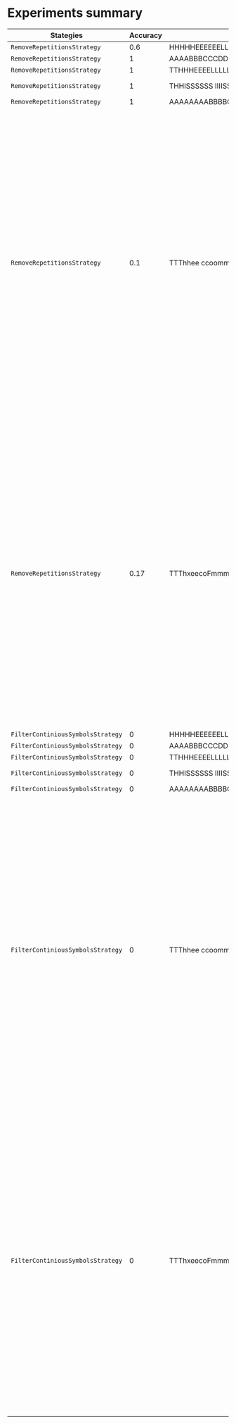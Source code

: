 # Experiments summary

| Stategies                         |   Accuracy | Input                                                                                                                                                                                                                                                                                                                                                                                                                | Output                                                                                                                                                                                                                                                                        | Expected                                                                                                                                                                                                                                                                        |
|-----------------------------------|------------|----------------------------------------------------------------------------------------------------------------------------------------------------------------------------------------------------------------------------------------------------------------------------------------------------------------------------------------------------------------------------------------------------------------------|-------------------------------------------------------------------------------------------------------------------------------------------------------------------------------------------------------------------------------------------------------------------------------|---------------------------------------------------------------------------------------------------------------------------------------------------------------------------------------------------------------------------------------------------------------------------------|
| `RemoveRepetitionsStrategy`       |       0.6  | HHHHHEEEEEELLLLLOOOOOO                                                                                                                                                                                                                                                                                                                                                                                               | HELO                                                                                                                                                                                                                                                                          | HELLO                                                                                                                                                                                                                                                                           |
| `RemoveRepetitionsStrategy`       |       1    | AAAABBBCCCDDDDEEEE                                                                                                                                                                                                                                                                                                                                                                                                   | ABCDE                                                                                                                                                                                                                                                                         | ABCDE                                                                                                                                                                                                                                                                           |
| `RemoveRepetitionsStrategy`       |       1    | TTHHHEEEELLLLLOOOO                                                                                                                                                                                                                                                                                                                                                                                                   | THELO                                                                                                                                                                                                                                                                         | THELO                                                                                                                                                                                                                                                                           |
| `RemoveRepetitionsStrategy`       |       1    | THHISSSSSS IIIISSSS A TTEEEESST                                                                                                                                                                                                                                                                                                                                                                                      | THIS IS A TEST                                                                                                                                                                                                                                                                | THIS IS A TEST                                                                                                                                                                                                                                                                  |
| `RemoveRepetitionsStrategy`       |       1    | AAAAAAAABBBBCCCCDDDD                                                                                                                                                                                                                                                                                                                                                                                                 | ABCD                                                                                                                                                                                                                                                                          | ABCD                                                                                                                                                                                                                                                                            |
| `RemoveRepetitionsStrategy`       |       0.1  | TTThhee ccoommmaandd wiiiilllll ttakkeee iimmmaagesss foor dddiffereentt cllasseess (succh as thhe aaallphabettt in ssignn llaanguagge) aandd sttoorree thhem in ttthhe sppecfiiieed ddiiirreecttoorrryy. EEaacch cllassss wiiill hhhaave bby iimmmaagess colllected ussiiing llannnddmarkk detectiiionnn. TThhe colllecttionn wiiilll ccconttinuuue untiill all iimmmagesss aarree gathheereed ffoor eeach cllassss | The comand wil take images for diferent clases (such as the alphabet in sign language) and store them in the specfied directory. Each clas wil have by images colected using landmark detection. The colection wil continue until al images are gathered for each clas        | The command will take images for different classes (such as the alphabet in sign language) and store them in the specified directory. Each class will have images collected using landmark detection. The collection will continue until all images are gathered for each class |
| `RemoveRepetitionsStrategy`       |       0.17 | TTThxeecoFmmmawndddwIillllttakzeeiKmmaagvesssfDoorrddiffvrenttclRaassess(suucchasvthBheeaaallphabetktinssiggnnqllahanguaggee)aanddstbtoorrethjemRinmthhesppnecfiGieedddiiirOrecttoryy.EEEaacxhchhhclflassswiiiillhhhhaavvTebbyiimmaagessfcolFllecteddvuujsingllahnnndmarrkkdetectHionnn.TTphhhecolllectzioonhwiillklcconntinnueuntilallQimmaagesxsaarregaytherredfooreeeachhclxlassss                                | ThxecoFmawndwIiltakzeiKmagvesfDordifvrentclRases(suchasvthBhealphabetktinsignqlahanguage)andstbtorethjemRinmthespnecfiGiedirOrectory.EacxhchclflaswilhavTebyimagesfcolFlectedvujsinglahndmarkdetectHion.TphecolectzionhwilklcontinueuntilalQimagesxsaregaytheredforeachclxlas | The command will take images for different classes (such as the alphabet in sign language) and store them in the specified directory. Each class will have images collected using landmark detection. The collection will continue until all images are gathered for each class |
| `FilterContiniousSymbolsStrategy` |       0    | HHHHHEEEEEELLLLLOOOOOO                                                                                                                                                                                                                                                                                                                                                                                               |                                                                                                                                                                                                                                                                               | HELLO                                                                                                                                                                                                                                                                           |
| `FilterContiniousSymbolsStrategy` |       0    | AAAABBBCCCDDDDEEEE                                                                                                                                                                                                                                                                                                                                                                                                   |                                                                                                                                                                                                                                                                               | ABCDE                                                                                                                                                                                                                                                                           |
| `FilterContiniousSymbolsStrategy` |       0    | TTHHHEEEELLLLLOOOO                                                                                                                                                                                                                                                                                                                                                                                                   |                                                                                                                                                                                                                                                                               | THELO                                                                                                                                                                                                                                                                           |
| `FilterContiniousSymbolsStrategy` |       0    | THHISSSSSS IIIISSSS A TTEEEESST                                                                                                                                                                                                                                                                                                                                                                                      |                                                                                                                                                                                                                                                                               | THIS IS A TEST                                                                                                                                                                                                                                                                  |
| `FilterContiniousSymbolsStrategy` |       0    | AAAAAAAABBBBCCCCDDDD                                                                                                                                                                                                                                                                                                                                                                                                 |                                                                                                                                                                                                                                                                               | ABCD                                                                                                                                                                                                                                                                            |
| `FilterContiniousSymbolsStrategy` |       0    | TTThhee ccoommmaandd wiiiilllll ttakkeee iimmmaagesss foor dddiffereentt cllasseess (succh as thhe aaallphabettt in ssignn llaanguagge) aandd sttoorree thhem in ttthhe sppecfiiieed ddiiirreecttoorrryy. EEaacch cllassss wiiill hhhaave bby iimmmaagess colllected ussiiing llannnddmarkk detectiiionnn. TThhe colllecttionn wiiilll ccconttinuuue untiill all iimmmagesss aarree gathheereed ffoor eeach cllassss |                                                                                                                                                                                                                                                                               | The command will take images for different classes (such as the alphabet in sign language) and store them in the specified directory. Each class will have images collected using landmark detection. The collection will continue until all images are gathered for each class |
| `FilterContiniousSymbolsStrategy` |       0    | TTThxeecoFmmmawndddwIillllttakzeeiKmmaagvesssfDoorrddiffvrenttclRaassess(suucchasvthBheeaaallphabetktinssiggnnqllahanguaggee)aanddstbtoorrethjemRinmthhesppnecfiGieedddiiirOrecttoryy.EEEaacxhchhhclflassswiiiillhhhhaavvTebbyiimmaagessfcolFllecteddvuujsingllahnnndmarrkkdetectHionnn.TTphhhecolllectzioonhwiillklcconntinnueuntilallQimmaagesxsaarregaytherredfooreeeachhclxlassss                                |                                                                                                                                                                                                                                                                               | The command will take images for different classes (such as the alphabet in sign language) and store them in the specified directory. Each class will have images collected using landmark detection. The collection will continue until all images are gathered for each class |
